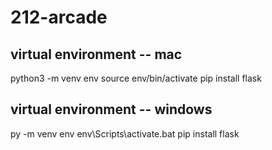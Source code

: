 # 212-arcade

## virtual environment -- mac
python3 -m venv env
source env/bin/activate
pip install flask

## virtual environment -- windows
py -m venv env
env\Scripts\activate.bat
pip install flask
